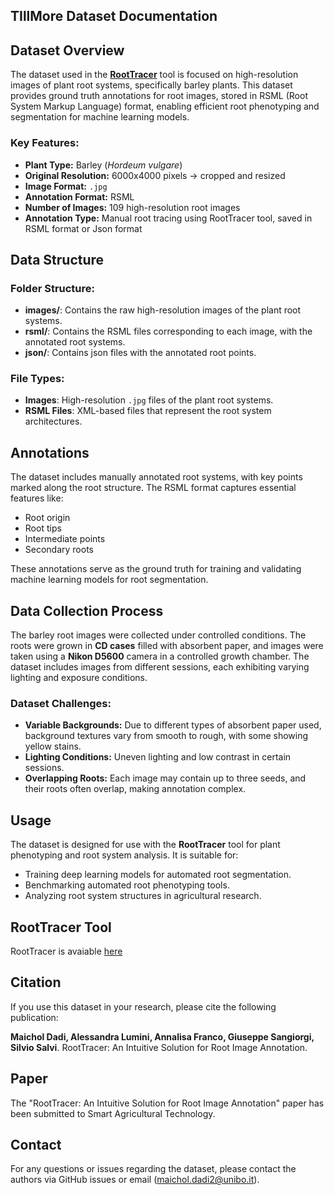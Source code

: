 ## TIllMore Dataset Documentation

## Dataset Overview

The dataset used in the [**RootTracer**](https://github.com/MaicholD95/RootTracer) tool is focused on high-resolution images of plant root systems, specifically barley plants. This dataset provides ground truth annotations for root images, stored in RSML (Root System Markup Language) format, enabling efficient root phenotyping and segmentation for machine learning models.

### Key Features:
- **Plant Type:** Barley (*Hordeum vulgare*)
- **Original Resolution:** 6000x4000 pixels -> cropped and resized
- **Image Format:**  `.jpg`
- **Annotation Format:** RSML
- **Number of Images:** 109 high-resolution root images
- **Annotation Type:** Manual root tracing using RootTracer tool, saved in RSML format or Json format

## Data Structure

### Folder Structure:
- **images/**: Contains the raw high-resolution images of the plant root systems.
- **rsml/**: Contains the RSML files corresponding to each image, with the annotated root systems.
- **json/**: Contains json files with the annotated root points.
  
### File Types:
- **Images**: High-resolution  `.jpg` files of the plant root systems.
- **RSML Files**: XML-based files that represent the root system architectures.

## Annotations

The dataset includes manually annotated root systems, with key points marked along the root structure. The RSML format captures essential features like:
- Root origin
- Root tips
- Intermediate points
- Secondary roots

These annotations serve as the ground truth for training and validating machine learning models for root segmentation.

## Data Collection Process

The barley root images were collected under controlled conditions. The roots were grown in **CD cases** filled with absorbent paper, and images were taken using a **Nikon D5600** camera in a controlled growth chamber. The dataset includes images from different sessions, each exhibiting varying lighting and exposure conditions.

### Dataset Challenges:
- **Variable Backgrounds:** Due to different types of absorbent paper used, background textures vary from smooth to rough, with some showing yellow stains.
- **Lighting Conditions:** Uneven lighting and low contrast in certain sessions.
- **Overlapping Roots:** Each image may contain up to three seeds, and their roots often overlap, making annotation complex.

## Usage

The dataset is designed for use with the **RootTracer** tool for plant phenotyping and root system analysis. It is suitable for:
- Training deep learning models for automated root segmentation.
- Benchmarking automated root phenotyping tools.
- Analyzing root system structures in agricultural research.

## RootTracer Tool
RootTracer is avaiable [here](https://github.com/MaicholD95/RootTracer)
## Citation

If you use this dataset in your research, please cite the following publication:

**Maichol Dadi, Alessandra Lumini, Annalisa Franco, Giuseppe Sangiorgi, Silvio Salvi**. RootTracer: An Intuitive Solution for Root Image Annotation.

## Paper
The "RootTracer: An Intuitive Solution for Root Image Annotation" paper has been submitted to Smart Agricultural Technology.

## Contact

For any questions or issues regarding the dataset, please contact the authors via GitHub issues or email (maichol.dadi2@unibo.it).
